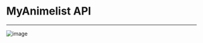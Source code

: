 # MyAnimelist API
---
![image](https://github.com/user-attachments/assets/32f577e1-3e0e-4ff3-ab15-9b7e32d3f48f)
